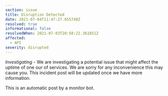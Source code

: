 ```yaml
---
section: issue
title: Disruption Detected
date: 2021-07-04T11:47:27.655748Z
resolved: true
informational: false
resolvedWhen: 2021-07-03T20:58:22.361651Z
affected:
  - API
severity: disrupted
---
```

*Investigating* - We are investigating a potential issue that might affect the uptime of one our of services. We are sorry for any inconvenience this may cause you. This incident post will be updated once we have more information.

This is an automatic post by a monitor bot.
        